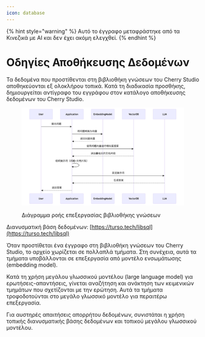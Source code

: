 ```yaml
---
icon: database
---
```


{% hint style="warning" %}
Αυτό το έγγραφο μεταφράστηκε από τα Κινεζικά με AI και δεν έχει ακόμη ελεγχθεί.
{% endhint %}

# Οδηγίες Αποθήκευσης Δεδομένων

Τα δεδομένα που προστίθενται στη βιβλιοθήκη γνώσεων του Cherry Studio αποθηκεύονται εξ ολοκλήρου τοπικά. Κατά τη διαδικασία προσθήκης, δημιουργείται αντίγραφο του εγγράφου στον κατάλογο αποθήκευσης δεδομένων του Cherry Studio.

<figure><img src="../.gitbook/assets/mermaid-diagram-1739241680067.png" alt=""><figcaption><p>Διάγραμμα ροής επεξεργασίας βιβλιοθήκης γνώσεων</p></figcaption></figure>

Διανυσματική βάση δεδομένων: [https://turso.tech/libsql](https://turso.tech/libsql)

Όταν προστίθεται ένα έγγραφο στη βιβλιοθήκη γνώσεων του Cherry Studio, το αρχείο χωρίζεται σε πολλαπλά τμήματα. Στη συνέχεια, αυτά τα τμήματα υποβάλλονται σε επεξεργασία από μοντέλο ενσωμάτωσης (embedding model).

Κατά τη χρήση μεγάλου γλωσσικού μοντέλου (large language model) για ερωτήσεις-απαντήσεις, γίνεται αναζήτηση και ανάκτηση των κειμενικών τμημάτων που σχετίζονται με την ερώτηση. Αυτά τα τμήματα τροφοδοτούνται στο μεγάλο γλωσσικό μοντέλο για περαιτέρω επεξεργασία.

Για αυστηρές απαιτήσεις απορρήτου δεδομένων, συνιστάται η χρήση τοπικής διανυσματικής βάσης δεδομένων και τοπικού μεγάλου γλωσσικού μοντέλου.